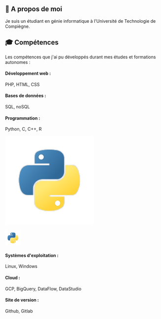 ## 👋 A propos de moi 


Je suis un étudiant en génie informatique à l'Université de Technologie de Compiègne.

## 🎓 Compétences

Les compétences que j'ai pu développés durant mes études et formations autonomes :

#### Développement web : 

PHP, HTML, CSS

#### Bases de données : 

SQL, noSQL


#### Programmation : 

Python, C, C++, R 

![Python](https://github.com/github/explore/blob/main/topics/python/python.png?raw=true)

<img src="https://github.com/github/explore/blob/main/topics/python/python.png?raw=true" alt="logo" width="50" height="50">


#### Systèmes d'exploitation : 

Linux, Windows

#### Cloud :

GCP, BigQuery, DataFlow, DataStudio 

#### Site de version :

Github, Gitlab




